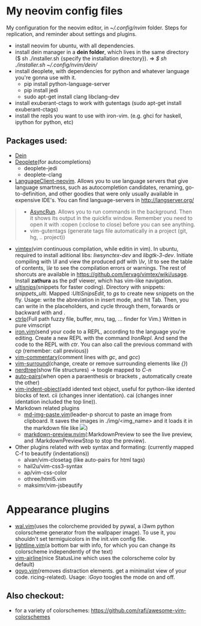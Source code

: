 # My neovim config files
My configuration for the neovim editor, in *~/.config/nvim* folder.
Steps for replication, and reminder about settings and plugins.

* install neovim for ubuntu, with all dependencies.
* install dein manager in a **dein folder**, which lives in the same directory ($ sh ./installer.sh {specify the installation directory}). => *$ sh ./installer.sh ~/.config/nvim/dein/*
* install deoplete, with dependencies for python and whatever language you're gonna use with it.
  * pip install python-language-server
  * pip install jedi
  * sudo apt-get install clang libclang-dev
* install exuberant-ctags to work with gutentags (sudo apt-get install exuberant-ctags)
* install the repls you want to use with iron-vim. (e.g. ghci for haskell, ipython for python, etc)


## Packages used:
* [Dein](https://github.com/Shougo/dein.vim)
* [Deoplete](https://github.com/Shougo/deoplete.nvim)(for autocompletions)
  * deoplete-jedi
  * deoplete-clang
* [LanguageClient-neovim](https://github.com/autozimu/LanguageClient-neovim). Allows you to use language servers that give language smartness, such as autocompletion candidates, renaming, go-to-definition, and other goodies that were only usually available in expensive IDE's. You can find language-servers in http://langserver.org/
> * [AsyncRun](https://github.com/skywind3000/asyncrun.vim). Allows you to run commands in the background. Then it shows its output in the quickfix window. Remember you need to open it with :copen (:cclose to close) before you can see anything.
> * vim-gutentags (generate tags file automatically in a project (git, hg, .. project))
* [vimtex](https://github.com/lervag/vimtex)(vim continuous compilation, while editin in vim). In ubuntu, required to install aditional libs: *liwsynctex-dev* and *libgtk-3-dev*. Initiate compiling with *\ll* and view the produced pdf with *\lv*, *\lt* to see the table of contents, *\le* to see the compilation errors or warnings. The rest of shorcuts are available in <a>https://github.com/lervag/vimtex/wiki/usage</a>. Install **zathura** as the pdf viewer, which has vim-like navigation.
* [ultisnips](https://github.com/sirver/UltiSnips)(snippets for faster coding). Directory with snippets: *snippets_ulti*. Mapped *:UltiSnipsEdit*, to *gs* to create new snippets on the fly. Usage: write the abreviation in insert mode, and hit Tab. Then, you can write in the placeholders, and cycle through them, forwards or backward with <C-j> and <C-k>.
* [ctrlp](https://github.com/ctrlpvim/ctrlp.vim)(Full path fuzzy file, buffer, mru, tag, ... finder for Vim.) Written in pure vimscript
* [iron.vim](https://github.com/Vigemus/iron.nvim)(send your code to a REPL, according to the language you're editing. Create a new REPL with the command *IronRepl*. And send the code to the REPL with *ctr*. You can also call the previous command with *cp* (remember: call previous))
* [vim-commentary](https://github.com/tpope/vim-commentary)(comment lines with *gc*, and *gcc*)
* [vim-surround](https://github.com/tpope/vim-surround)(change, create or remove surrounding elements like *{}*)
* [nerdtree](https://github.com/scrooloose/nerdtree)(show file structures) -> toogle mapped to *C-n*
* [auto-pairs](https://github.com/jiangmiao/auto-pairs)(when open a paraenthesis or brackets , automatically create the other)
* [vim-indent-object](https://github.com/michaeljsmith/vim-indent-object)(add idented text object, useful for python-like idented blocks of text. cii (changes inner identation). cai (changes inner identation included the top line)).
* Markdown related plugins
  * [md-img-paste.vim](https://github.com/ferrine/md-img-paste.vim)(leader-p shorcut to paste an image from clipboard. It saves the images in ./img/<img_name> and it loads it in the markdown file like ![](img/<img_name>))
  * [markdown-preview.nvim](https://github.com/iamcco/markdown-preview.nvim)(:MarkdownPreview to see the live preview, and :MarkdownPreviewStop to stop the preview).
* Other plugins related with web syntax and formating: (currently mapped C-f to beautify (indentations))
  * alvan/vim-closetag (like auto-pairs for html tags)
  * hail2u/vim-css3-syntax
  * ap/vim-css-color
  * othree/html5.vim
  * maksimr/vim-jsbeautify
  
# Appearance plugins
* [wal.vim](https://github.com/dylanaraps/wal.vim)(uses the colorcheme provided by pywal, a i3wm python colorscheme generator from the wallpaper image). To use it, you shouldn't set termiguicolors in the init.vim config file.
* [lightline.vim](https://github.com/itchyny/lightline.vim)(a bottom bar with info, for which you can change its colorscheme independently of the text)
* [vim-airline](https://github.com/vim-airline/vim-airline)(nice StatusLine which uses the colorscheme color by default)
* [goyo.vim](https://github.com/junegunn/goyo.vim)(removes distraction elements. get a minimalist view of your code. ricing-related). Usage: *:Goyo* toogles the mode on and off.

## Also checkout:
* for a variety of colorschemes: <a>https://github.com/rafi/awesome-vim-colorschemes</a>
